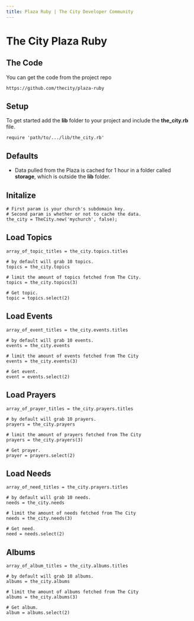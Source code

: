 ```yaml
---
title: Plaza Ruby | The City Developer Community
---
```


# The City Plaza Ruby


## The Code

You can get the code from the project repo

	https://github.com/thecity/plaza-ruby


## Setup

To get started add the **lib** folder to your project and include the **the_city.rb** file.

	require 'path/to/.../lib/the_city.rb'


## Defaults 


* Data pulled from the Plaza is cached for 1 hour in a folder called **storage**, which is outside the **lib** folder.  



## Initalize

	# First param is your church's subdomain key.
	# Second param is whether or not to cache the data.
	the_city = TheCity.new('mychurch', false);



## Load Topics

	array_of_topic_titles = the_city.topics.titles

	# by default will grab 10 topics.
	topics = the_city.topics 

	# limit the amount of topics fetched from The City.
	topics = the_city.topics(3)    

	# Get topic.
	topic = topics.select(2)


## Load Events

	array_of_event_titles = the_city.events.titles

	# by default will grab 10 events.
	events = the_city.events

	# limit the amount of events fetched from The City  
	events = the_city.events(3)

	# Get event.
	event = events.select(2)


## Load Prayers

	array_of_prayer_titles = the_city.prayers.titles

	# by default will grab 10 prayers.
	prayers = the_city.prayers

	# limit the amount of prayers fetched from The City  
	prayers = the_city.prayers(3)

	# Get prayer.
	prayer = prayers.select(2)


## Load Needs

	array_of_need_titles = the_city.prayers.titles

	# by default will grab 10 needs.
	needs = the_city.needs

	# limit the amount of needs fetched from The City   
	needs = the_city.needs(3)

	# Get need.
	need = needs.select(2)


## Albums

	array_of_album_titles = the_city.albums.titles

	# by default will grab 10 albums.
	albums = the_city.albums

	# limit the amount of albums fetched from The City  
	albums = the_city.albums(3)

	# Get album.
	album = albums.select(2)


